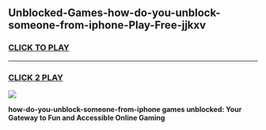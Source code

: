 
## Unblocked-Games-how-do-you-unblock-someone-from-iphone-Play-Free-jjkxv
<h3>
<a href="https://premium76.site?title=how-do-you-unblock-someone-from-iphone&ref=18A1">CLICK TO PLAY</a></h3>
<hr>

<h3>
<a href="https://premium76.site?title=how-do-you-unblock-someone-from-iphone&ref=18A1">CLICK 2 PLAY</a>
  
</h3>

<a href="https://premium76.site?title=how-do-you-unblock-someone-from-iphone&ref=18A1"><img src="https://clearcache.store/games.png"></a>


**how-do-you-unblock-someone-from-iphone games unblocked: Your Gateway to Fun and Accessible Online Gaming**
